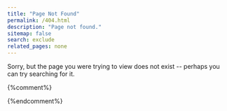 ```yaml
---
title: "Page Not Found"
permalink: /404.html
description: "Page not found."
sitemap: false
search: exclude
related_pages: none
---  
```


Sorry, but the page you were trying to view does not exist -- perhaps you can try searching for it.

{%comment%}
<script type="text/javascript">
  var GOOG_FIXURL_LANG = 'en';
  var GOOG_FIXURL_SITE = '{{ site.url }}'
</script>
<script type="text/javascript"
  src="http://linkhelp.clients.google.com/tbproxy/lh/wm/fixurl.js">
</script>
{%endcomment%}
